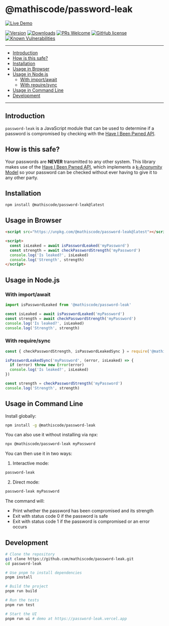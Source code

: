 <!-- markdownlint-disable MD026 -->

# @mathiscode/password-leak <!-- omit in toc -->

[![Live Demo](https://img.shields.io/badge/live-demo-blue?style=for-the-badge)](https://password-leak.vercel.app)

[![Version](https://img.shields.io/npm/v/@mathiscode/password-leak.svg?color=blue)](https://www.npmjs.com/package/@mathiscode/password-leak)
[![Downloads](https://img.shields.io/npm/dm/@mathiscode/password-leak.svg?color=blue)](https://www.npmjs.com/package/@mathiscode/password-leak)
[![PRs Welcome](https://img.shields.io/badge/PRs-welcome-blue.svg)](https://github.com/mathiscode/password-leak/compare)
[![GitHub license](https://img.shields.io/github/license/mathiscode/password-leak.svg?color=blue)](https://github.com/mathiscode/password-leak/blob/master/LICENSE.md)
[![Known Vulnerabilities](https://snyk.io/test/github/mathiscode/password-leak/badge.svg?targetFile=package.json)](https://snyk.io/test/github/mathiscode/password-leak?targetFile=package.json)

---

- [Introduction](#introduction)
- [How is this safe?](#how-is-this-safe)
- [Installation](#installation)
- [Usage in Browser](#usage-in-browser)
- [Usage in Node.js](#usage-in-nodejs)
  - [With import/await](#with-importawait)
  - [With require/sync](#with-requiresync)
- [Usage in Command Line](#usage-in-command-line)
- [Development](#development)

---

## Introduction

`password-leak` is a JavaScript module that can be used to determine if a password is compromised by checking with the [Have I Been Pwned API](https://haveibeenpwned.com/API/).

## How is this safe?

Your passwords are **NEVER** transmitted to any other system. This library makes use of the [Have I Been Pwned API](https://haveibeenpwned.com/API/), which implements a [k-Anonymity Model](https://en.wikipedia.org/wiki/K-anonymity) so your password can be checked without ever having to give it to any other party.

## Installation

`npm install @mathiscode/password-leak@latest`

## Usage in Browser

```html
<script src="https://unpkg.com/@mathiscode/password-leak@latest"></script>

<script>
  const isLeaked = await isPasswordLeaked('myPassword')
  const strength = await checkPasswordStrength('myPassword')
  console.log('Is leaked?', isLeaked)
  console.log('Strength', strength)
</script>
```

## Usage in Node.js

### With import/await

```js
import isPasswordLeaked from '@mathiscode/password-leak'

const isLeaked = await isPasswordLeaked('myPassword')
const strength = await checkPasswordStrength('myPassword')
console.log('Is leaked?', isLeaked)
console.log('Strength', strength)
```

### With require/sync

```js
const { checkPasswordStrength, isPasswordLeakedSync } = require('@mathiscode/password-leak')

isPasswordLeakedSync('myPassword', (error, isLeaked) => {
  if (error) throw new Error(error)
  console.log('Is leaked?', isLeaked)
})

const strength = checkPasswordStrength('myPassword')
console.log('Strength', strength)
```

## Usage in Command Line

Install globally:

```sh
npm install -g @mathiscode/password-leak
```

You can also use it without installing via npx:

```sh
npx @mathiscode/password-leak myPassword
```

You can then use it in two ways:

1. Interactive mode:

```sh
password-leak
```

2. Direct mode:

```sh
password-leak myPassword
```

The command will:

- Print whether the password has been compromised and its strength
- Exit with status code 0 if the password is safe
- Exit with status code 1 if the password is compromised or an error occurs

## Development

```sh
# Clone the repository
git clone https://github.com/mathiscode/password-leak.git
cd password-leak

# Use pnpm to install dependencies
pnpm install

# Build the project
pnpm run build

# Run the tests
pnpm run test

# Start the UI
pnpm run ui # demo at https://password-leak.vercel.app
```
